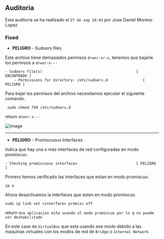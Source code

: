 ## Auditoria
Esta auditoria se ha realizado el `27 de sep 19:42` por Jose Daniel Moreno Lopez



### Fixed

- **PELIGRO** - Sudoers files

Este archivo tiene demasiados permisos `drwxr-xr-x`, tenemos que bajarle los permisos a `drwxr-x---`
```
- Sudoers file(s)                                           [ ENCONTRADO ]
    - Permissions for directory: /etc/sudoers.d                [ PELIGRO ]
```

Para bajar los permisos del archivo necesitamos ejecutar el siguiente comando.
```
 sudo chmod 750 /etc/sudoers.d
```
return `drwxr-x---`

![image](https://github.com/user-attachments/assets/1ef10c8d-2ccd-4ed8-8704-d1ff546e057e)

---

- **PELIGRO** - Promiscuous Interfaces

Indica que hay una o más interfaces de red configuradas en modo promiscuo.
```
- Checking promiscuous interfaces                           [ PELIGRO ]
```

Primero hemos verificado las interfaces que estan en modo promiscuo.
```
ip a
```
Ahora desactivamos la interfaces que esten en modo promiscuo.
```
sudo ip link set <interface> promisc off
```
return `Una aplicacion esta usando el modo promiscuo por lo q no puede ser deshabilitado`

En este caso es `VirtualBox` que esta usando ese modo debido a las maquinas virtuales con los modos de red de `Bridge` o `Internal Network`
